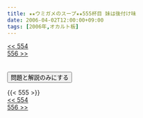 ```yaml
---
title: ★★ウミガメのスープ★★555杯目 妹は後付け味
date: 2006-04-02T12:00:00+09:00
tags: [2006年,オカルト板]
---
```

<div class="th_left"><a href="../554"><< 554</a></div>
<div class="th_right"><a href="../556">556 >></a></div>
<br><br>
<script src="../../js/cupsoup.js"></script>
<form>
<input type="button" value="問題と解説のみにする" onClick="toggleCupsoup()">
</form>
{{< 555 >}}
<div class="th_left"><a href="../554"><< 554</a></div>
<div class="th_right"><a href="../556">556 >></a></div>